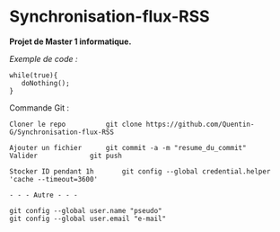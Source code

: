 Synchronisation-flux-RSS
========================

**Projet de Master 1 informatique.**

*Exemple de code :*
```
while(true){
   doNothing();
}
```

Commande Git :
```
Cloner le repo			git clone https://github.com/Quentin-G/Synchronisation-flux-RSS

Ajouter un fichier		git commit -a -m "resume_du_commit"
Valider				git push
	
Stocker ID pendant 1h		git config --global credential.helper 'cache --timeout=3600'

- - - Autre - - -
 
git config --global user.name "pseudo"
git config --global user.email "e-mail"

```

